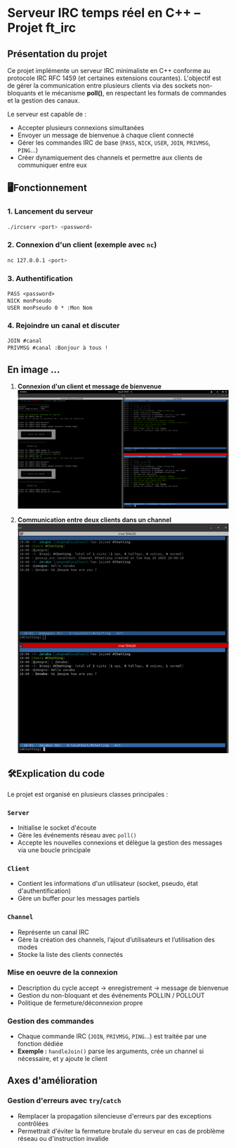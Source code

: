 # Serveur IRC temps réel en C++ – Projet ft_irc

## Présentation du projet

Ce projet implémente un serveur IRC minimaliste en C++ conforme au protocole IRC RFC 1459 (et certaines extensions courantes). L'objectif est de gérer la communication entre plusieurs clients via des sockets non-bloquants et le mécanisme **poll()**, en respectant les formats de commandes et la gestion des canaux.

Le serveur est capable de :
- Accepter plusieurs connexions simultanées
- Envoyer un message de bienvenue à chaque client connecté
- Gérer les commandes IRC de base (`PASS`, `NICK`, `USER`, `JOIN`, `PRIVMSG`, `PING`...)
- Créer dynamiquement des channels et permettre aux clients de communiquer entre eux

## 🖥Fonctionnement

### 1. Lancement du serveur

```bash
./ircserv <port> <password>
```

### 2. Connexion d'un client (exemple avec `nc`)

```bash
nc 127.0.0.1 <port>
```

### 3. Authentification

```irc
PASS <password>
NICK monPseudo
USER monPseudo 0 * :Mon Nom
```

### 4. Rejoindre un canal et discuter

```irc
JOIN #canal
PRIVMSG #canal :Bonjour à tous !
```

## En image ...

1. **Connexion d'un client et message de bienvenue**
![Connexion et message de bienvenue](screenshots/Screenshot%20from%202025-08-19%2009-58-18.png)

2. **Communication entre deux clients dans un channel**
![Deux clients communiquant dans un channel](screenshots/Screenshot%20from%202025-08-19%2010-01-14.png)

## 🛠Explication du code

Le projet est organisé en plusieurs classes principales :

### `Server`
- Initialise le socket d'écoute
- Gère les événements réseau avec `poll()`
- Accepte les nouvelles connexions et délègue la gestion des messages via une boucle principale

### `Client`
- Contient les informations d'un utilisateur (socket, pseudo, état d'authentification)
- Gère un buffer pour les messages partiels


### `Channel`
- Représente un canal IRC
- Gère la création des channels, l’ajout d’utilisateurs et l’utilisation des modes
- Stocke la liste des clients connectés


### Mise en oeuvre de la connexion 
- Description du cycle accept → enregistrement → message de bienvenue
- Gestion du non-bloquant et des événements POLLIN / POLLOUT
- Politique de fermeture/déconnexion propre

### Gestion des commandes
- Chaque commande IRC (`JOIN`, `PRIVMSG`, `PING`...) est traitée par une fonction dédiée
- **Exemple :** `handleJoin()` parse les arguments, crée un channel si nécessaire, et y ajoute le client

##  Axes d'amélioration

### Gestion d'erreurs avec `try`/`catch`
- Remplacer la propagation silencieuse d'erreurs par des exceptions contrôlées
- Permettrait d'éviter la fermeture brutale du serveur en cas de problème réseau ou d'instruction invalide

